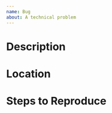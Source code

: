 ```yaml
---
name: Bug
about: A technical problem
---
```


# Description

<!-- Describe the bug you found. -->

# Location

<!-- Describe where you caught the bug.
If the bug occurs in a specific document,
add the link here. -->

# Steps to Reproduce

<!-- Describe the steps you took to produce the bug. -->